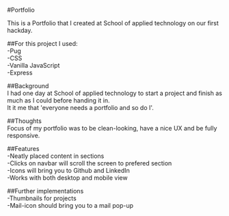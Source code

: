 #Portfolio

This is a Portfolio that I created at School of applied technology on our first hackday.

##For this project I used: <br />
-Pug <br />
-CSS <br />
-Vanilla JavaScript <br />
-Express

##Background <br />
I had one day at School of applied technology to start a project and finish as much as I could before handing it in. <br />
It it me that 'everyone needs a portfolio and so do I'.

##Thoughts <br />
Focus of my portfolio was to be clean-looking, have a nice UX and be fully responsive.

##Features <br />
-Neatly placed content in sections <br />
-Clicks on navbar will scroll the screen to prefered section <br />
-Icons will bring you to Github and LinkedIn <br />
-Works with both desktop and mobile view

##Further implementations <br />
-Thumbnails for projects <br />
-Mail-icon should bring you to a mail pop-up
